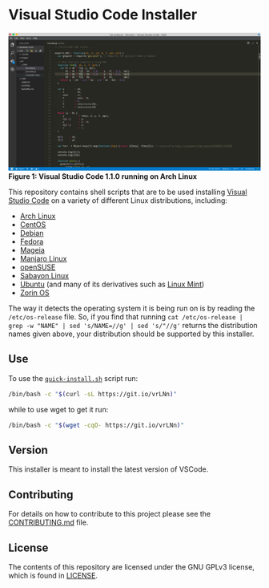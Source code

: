 # Visual Studio Code Installer
<p>
  <img src="/images/VSCode-1.1.0-Arch.png" alt="Visual Studio Code 1.1.0 running on Arch Linux">
  <caption><b>Figure 1: Visual Studio Code 1.1.0 running on Arch Linux</b></caption>
</p>

This repository contains shell scripts that are to be used installing [Visual Studio Code](http://code.visualstudio.com/) on a variety of different Linux distributions, including:

* [Arch Linux](https://www.archlinux.org)
* [CentOS](https://www.centos.org/)
* [Debian](https://www.debian.org/)
* [Fedora](https://getfedora.org/)
* [Mageia](http://www.mageia.org/en/)
* [Manjaro Linux](https://manjaro.github.io/)
* [openSUSE](https://www.opensuse.org/)
* [Sabayon Linux](http://www.sabayon.org/)
* [Ubuntu](http://www.ubuntu.com/) (and many of its derivatives such as [Linux Mint](https://linuxmint.com/))
* [Zorin OS](http://zorinos.com/)

The way it detects the operating system it is being run on is by reading the `/etc/os-release` file. So, if you find that running `cat /etc/os-release | grep -w "NAME" | sed 's/NAME=//g' | sed 's/"//g'` returns the distribution names given above, your distribution should be supported by this installer.

## Use
To use the [`quick-install.sh`](https://github.com/fusion809/VScode-installer/blob/master/quick-install.sh) script run:

```bash
/bin/bash -c "$(curl -sL https://git.io/vrLNn)"
```

while to use wget to get it run:

```bash
/bin/bash -c "$(wget -cqO- https://git.io/vrLNn)"
```

## Version
This installer is meant to install the latest version of VSCode. 

## Contributing
For details on how to contribute to this project please see the [CONTRIBUTING.md](/CONTRIBUTING.md) file.

## License
The contents of this repository are licensed under the GNU GPLv3 license, which is found in [LICENSE](/LICENSE).
